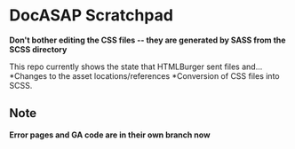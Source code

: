 DocASAP Scratchpad
==================

**Don't bother editing the CSS files -- they are generated by SASS from the SCSS directory**

This repo currently shows the state that HTMLBurger sent files and...
	*Changes to the asset locations/references
	*Conversion of CSS files into SCSS.  



Note
----

**Error pages and GA code are in their own branch now**

